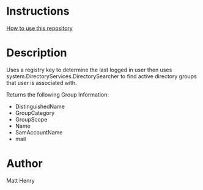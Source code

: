 # Instructions
[How to use this repository](../../README.md)

# Description

Uses a registry key to determine the last logged in user then
uses system.DirectoryServices.DirectorySearcher to 
find active directory groups that user is associated with.

Returns the following Group Information:
* DistinguishedName 
* GroupCategory
* GroupScope
* Name
* SamAccountName
* mail

# Author  
Matt Henry

